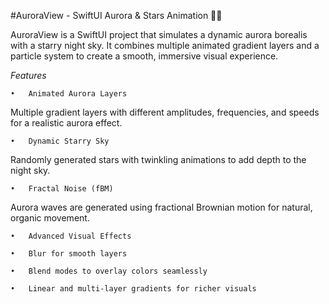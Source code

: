 #AuroraView - SwiftUI Aurora & Stars Animation 🌌✨

AuroraView is a SwiftUI project that simulates a dynamic aurora borealis with a starry night sky. 
It combines multiple animated gradient layers and a particle system to create a smooth, immersive visual experience.

*Features*

	•	Animated Aurora Layers
Multiple gradient layers with different amplitudes, frequencies, and speeds for a realistic aurora effect.

	•	Dynamic Starry Sky
Randomly generated stars with twinkling animations to add depth to the night sky.

	•	Fractal Noise (fBM)
Aurora waves are generated using fractional Brownian motion for natural, organic movement.

	•	Advanced Visual Effects
 
	•	Blur for smooth layers
 
	•	Blend modes to overlay colors seamlessly
 
	•	Linear and multi-layer gradients for richer visuals
